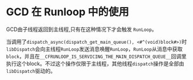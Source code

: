 # GCD 在 Runloop 中的使用

GCD由子线程返回到主线程,只有在这种情况下才会触发 `RunLoop`。

当调用了`dispatch_async(dispatch_get_main_queue(), <#^(void)block#>)`时`libDispatch`会向主线程`RunLoop`发送消息唤醒`RunLoop`，`RunLoop`从消息中获取`block`，并且在`__CFRUNLOOP_IS_SERVICING_THE_MAIN_DISPATCH_QUEUE__`回调里执行这个block。不过这个操作仅限于主线程，其他线程`dispatch`操作是全部由`libDispatch`驱动的。

